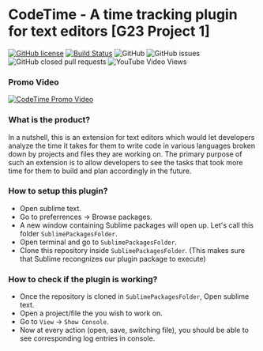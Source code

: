 # CodeTime - A time tracking plugin for text editors [G23 Project 1]
[![GitHub license](https://img.shields.io/github/license/oaaky/SE_Fall20_Project-1)](https://github.com/oaaky/SE_Fall20_Project-1/blob/master/LICENSE)
[![Build Status](https://travis-ci.org/oaaky/SE_Fall20_Project-1.svg?branch=master)](https://travis-ci.org/oaaky/SE_Fall20_Project-1)
![GitHub](https://img.shields.io/badge/language-python-blue.svg)
![GitHub issues](https://img.shields.io/github/issues/oaaky/SE_Fall20_Project-1)
![GitHub closed pull requests](https://img.shields.io/github/issues-pr-closed/oaaky/SE_Fall20_Project-1)
![YouTube Video Views](https://img.shields.io/youtube/views/CL5W7C9Jw_c?style=social)


### Promo Video
[![CodeTime Promo Video](https://img.youtube.com/vi/CL5W7C9Jw_c/0.jpg)](https://www.youtube.com/watch?v=CL5W7C9Jw_c)

### What is the product?

In a nutshell, this is an extension for text editors which would let developers analyze the time it takes for them to write code in various languages broken down by projects and files they are working on. The primary purpose of such an extension is to allow developers to see the tasks that took more time for them to build and plan accordingly in the future.

### How to setup this plugin?

- Open sublime text.
- Go to preferrences -> Browse packages.
- A new window containing Sublime packages will open up. Let's call this folder `SublimePackagesFolder`.
- Open terminal and go to `SublimePackagesFolder`.
- Clone this repository inside `SublimePackagesFolder`. (This makes sure that Sublime recongnizes our plugin package to execute)

### How to check if the plugin is working?

- Once the repository is cloned in `SublimePackagesFolder`, Open sublime text.
- Open a project/file the you wish to work on.
- Go to `View` -> `Show Console`.
- Now at every action (open, save, switching file), you should be able to see corresponding log entries in console.